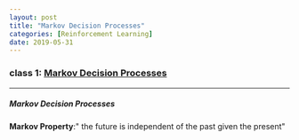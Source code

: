 ```yaml
---
layout: post
title: "Markov Decision Processes"
categories: [Reinforcement Learning]
date: 2019-05-31
---
```


### class 1: [Markov Decision Processes](http://www0.cs.ucl.ac.uk/staff/D.Silver/web/Teaching_files/intro_RL.pdf)

---

##### Markov Decision Processes
**Markov Property**:" the future is independent of the past given the present"
